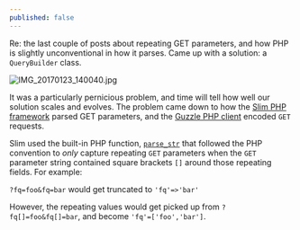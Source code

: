 ```yaml
---
published: false
---
```

Re: the last couple of posts about repeating GET parameters, and how PHP is slightly unconventional in how it parses.  Came up with a solution: a `QueryBuilder` class.

![IMG_20170123_140040.jpg]({{site.baseurl}}/assets/images/IMG_20170123_140040.jpg)

It was a particularly pernicious problem, and time will tell how well our solution scales and evolves.  The problem came down to how the [Slim PHP framework](https://www.slimframework.com/) parsed GET parameters, and the [Guzzle PHP client](http://docs.guzzlephp.org/en/latest/) encoded `GET` requests.  

Slim used the built-in PHP function, [`parse_str`](http://php.net/manual/en/function.parse-str.php) that followed the PHP convention to _only_ capture repeating `GET` parameters when the `GET` parameter string contained square brackets `[]` around those repeating fields.  For example: 

`?fq=foo&fq=bar` would get truncated to `'fq'=>'bar'`

However, the repeating values would get picked up from `?fq[]=foo&fq[]=bar`, and become `'fq'=['foo','bar']`.